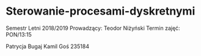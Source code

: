 # Sterowanie-procesami-dyskretnymi
Semestr Letni 2018/2019
Prowadzący: Teodor Niżyński 
Termin zajęć: PON/13:15

Patrycja Bugaj
Kamil Goś 235184
